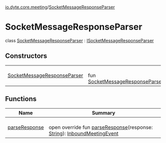 [io.dyte.core.meeting](../index.md)/[SocketMessageResponseParser](index.md)

# SocketMessageResponseParser


class [SocketMessageResponseParser](index.md) : [ISocketMessageResponseParser](../-i-socket-message-response-parser/index.md)

## Constructors

| | |
|---|---|
| [SocketMessageResponseParser](-socket-message-response-parser.md) | <br/>fun [SocketMessageResponseParser](-socket-message-response-parser.md)() |

## Functions

| Name | Summary |
|---|---|
| [parseResponse](parse-response.md) | <br/>open override fun [parseResponse](parse-response.md)(response: [String](https://kotlinlang.org/api/latest/jvm/stdlib/kotlin/-string/index.html)): [InboundMeetingEvent](../../com.dyte.mobilecorekmm.meeting.events.payloadmodel/-inbound-meeting-event/index.md) |

